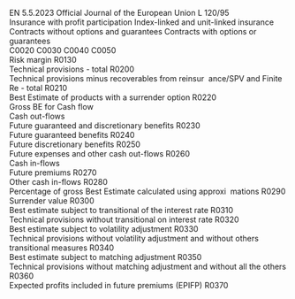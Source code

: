 EN  5.5.2023 Official Journal of the European Union L 120/95  
Insurance 
with profit 
participation  Index-linked and unit-linked insurance  
Contracts 
without 
options and 
guarantees  Contracts 
with options 
or guarantees  
C0020  C0030  C0040  C0050  
Risk margin  R0130  
Technical provisions - total  R0200  
Technical provisions minus recoverables from reinsur ­
ance/SPV and Finite Re - total  R0210  
Best Estimate of products with a surrender option  R0220  
Gross BE for Cash flow  
Cash out-flows  
Future guaranteed and discretionary benefits  R0230  
Future guaranteed benefits  R0240  
Future discretionary benefits  R0250  
Future expenses and other cash out-flows  R0260  
Cash in-flows  
Future premiums  R0270  
Other cash in-flows  R0280  
Percentage of gross Best Estimate calculated using approxi ­
mations  R0290  
Surrender value  R0300  
Best estimate subject to transitional of the interest rate  R0310  
Technical provisions without transitional on interest rate  R0320  
Best estimate subject to volatility adjustment  R0330  
Technical provisions without volatility adjustment and without 
others transitional measures  R0340  
Best estimate subject to matching adjustment  R0350  
Technical provisions without matching adjustment and without 
all the others  R0360  
Expected profits included in future premiums (EPIFP)  R0370